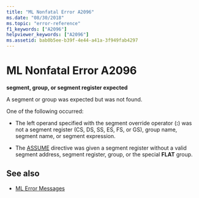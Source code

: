 ```yaml
---
title: "ML Nonfatal Error A2096"
ms.date: "08/30/2018"
ms.topic: "error-reference"
f1_keywords: ["A2096"]
helpviewer_keywords: ["A2096"]
ms.assetid: bab0b5ee-b39f-4e44-a41a-3f949fab4297
---
```

# ML Nonfatal Error A2096

**segment, group, or segment register expected**

A segment or group was expected but was not found.

One of the following occurred:

- The left operand specified with the segment override operator (**:**) was not a segment register (CS, DS, SS, ES, FS, or GS), group name, segment name, or segment expression.

- The [ASSUME](../../assembler/masm/assume.md) directive was given a segment register without a valid segment address, segment register, group, or the special **FLAT** group.

## See also

- [ML Error Messages](../../assembler/masm/ml-error-messages.md)
